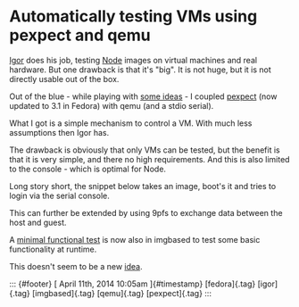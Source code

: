 Automatically testing VMs using pexpect and qemu
================================================

[Igor](http://dummdida.tumblr.com/tagged/igor) does his job, testing
[Node](http://www.ovirt.org/Node) images on virtual machines and real
hardware. But one drawback is that it's "big". It is not huge, but it is
not directly usable out of the box.

Out of the blue - while playing with [some
ideas](https://github.com/fabiand/imgbased/) - I coupled
[pexpect](https://github.com/pexpect/pexpect) (now updated to 3.1 in
Fedora) with qemu (and a stdio serial).

What I got is a simple mechanism to control a VM. With much less
assumptions then Igor has.

The drawback is obviously that only VMs can be tested, but the benefit
is that it is very simple, and there no high requirements. And this is
also limited to the console - which is optimal for Node.

Long story short, the snippet below takes an image, boot's it and tries
to login via the serial console.

This can further be extended by using 9pfs to exchange data between the
host and guest.

A [minimal functional
test](https://github.com/fabiand/imgbased/blob/master/tests/functional/sanity.py)
is now also in imgbased to test some basic functionality at runtime.

This doesn't seem to be a new
[idea](http://mail-index.netbsd.org/tech-install/2006/08/29/0000.html).

::: {#footer}
[ April 11th, 2014 10:05am ]{#timestamp} [fedora]{.tag} [igor]{.tag}
[imgbased]{.tag} [qemu]{.tag} [pexpect]{.tag}
:::
